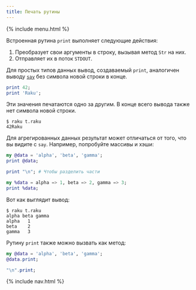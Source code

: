 ```yaml
---
title: Печать рутины
---
```


{% include menu.html %}

Встроенная рутина `print` выполняет следующие действия:

1. Преобразует свои аргументы в строку, вызывая метод `Str` на них.
1. Отправляет их в поток `STDOUT`.

Для простых типов данных вывод, создаваемый `print`, аналогичен выводу [`say`](../say) без символа новой строки в конце.

```raku
print 42;
print 'Raku';
```

Эти значения печатаются одно за другим. В конце всего вывода также нет символа новой строки.

```console
$ raku t.raku
42Raku
```

Для агрегированных данных результат может отличаться от того, что вы видите с `say`. Например, попробуйте массивы и хэши:

```raku
my @data = 'alpha', 'beta', 'gamma';
print @data;

print "\n"; # Чтобы разделить части

my %data = alpha => 1, beta => 2, gamma => 3;
print %data;
```

Вот как выглядит вывод:

```console
$ raku t.raku
alpha beta gamma
alpha	1
beta	2
gamma	3
```

Рутину `print` также можно вызвать как метод:

```raku
my @data = 'alpha', 'beta', 'gamma';
@data.print;

"\n".print;
```

{% include nav.html %}